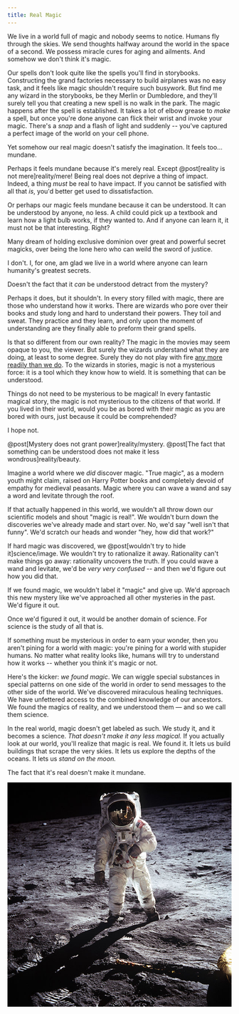 ```yaml
---
title: Real Magic
---
```

We live in a world full of magic and nobody seems to notice. Humans fly through the skies. We send thoughts halfway around the world in the space of a second. We possess miracle cures for aging and ailments. And somehow we don't think it's magic.

Our spells don't look quite like the spells you'll find in storybooks. Constructing the grand factories necessary to build airplanes was no easy task, and it feels like magic shouldn't require such busywork. But find me any wizard in the storybooks, be they Merlin or Dumbledore, and they'll surely tell you that creating a new spell is no walk in the park. The magic happens after the spell is established. It takes a lot of elbow grease to *make* a spell, but once you're done anyone can flick their wrist and invoke your magic. There's a *snap* and a flash of light and suddenly -- you've captured a perfect image of the world on your cell phone.

Yet somehow our real magic doesn't satisfy the imagination. It feels too… mundane.

Perhaps it feels mundane because it's merely real. Except @post[reality is not mere]reality/mere! Being real does not deprive a thing of impact. Indeed, a thing *must* be real to have impact. If you cannot be satisfied with all that *is*, you'd better get used to dissatisfaction.

Or perhaps our magic feels mundane because it can be understood. It can be understood by <span class="info" markdown="inline">anyone</span>, no less. A child could pick up a textbook and learn how a light bulb works, if they wanted to. And if anyone can learn it, it must not be that interesting. Right?

<aside class="info" markdown="block">
Many dream of holding exclusive dominion over great and powerful secret magicks, over being the lone hero who can weild the sword of justice.

I don't. I, for one, am glad we live in a world where anyone can learn humanity's greatest secrets.
</aside>

Doesn't the fact that it *can* be understood detract from the mystery?

Perhaps it does, but it shouldn't. In every story filled with magic, there are those who understand how it works. There are wizards who pore over their books and study long and hard to understand their powers. They toil and sweat. They practice and they learn, and only upon the moment of understanding are they finally able to preform their grand spells.

Is that so different from our own reality? The magic in the movies may seem opaque to you, the viewer. But surely the wizards understand what they are doing, at least to some degree. Surely they do not play with fire [any more readily than we do](http://en.wikipedia.org/wiki/Manhattan_Project). To the wizards in stories, magic is not a mysterious force: it is a tool which they know how to wield. It is something that can be understood.

Things do not need to be mysterious to be magical! In every fantastic magical story, the magic is not mysterious to the citizens of that world. If you lived in their world, would you be as bored with their magic as you are bored with ours, just because it could be comprehended?

I hope not.

@post[Mystery does not grant power]reality/mystery. @post[The fact that something can be understood does not make it less wondrous]reality/beauty.

Imagine a world where we *did* discover magic. "True magic", as a modern youth might claim, raised on Harry Potter books and completely devoid of empathy for medieval peasants. Magic where you can wave a wand and say a word and levitate through the roof.

If that actually happened in this world, we wouldn't all throw down our scientific models and shout "magic is real!". We wouldn't burn down the discoveries we've already made and start over. No, we'd say "well isn't that funny". We'd scratch our heads and wonder "hey, how did that work?"

If hard magic was discovered, we @post[wouldn't try to hide it]science/image. We wouldn't try to rationalize it away. Rationality can't make things go away: rationality uncovers the truth. If you could wave a wand and levitate, we'd be *very very confused* -- and then we'd figure out how you did that.

If we found magic, we wouldn't label it "magic" and give up. We'd approach this new mystery like we've approached all other mysteries in the past. We'd figure it out.

Once we'd figured it out, it would be another domain of science. For science is the study of all that is.

If something must be mysterious in order to earn your wonder, then you aren't pining for a world with magic: you're pining for a world with stupider humans. No matter what reality looks like, humans will try to understand how it works -- whether you think it's magic or not.

Here's the kicker: *we found magic*. We can wiggle special substances in special patterns on one side of the world in order to send messages to the other side of the world. We've discovered miraculous healing techniques. We have unfettered access to the combined knowledge of our ancestors. We found the magics of reality, and we understood them — and so we call them science.

In the real world, magic doesn't get labeled as such. We study it, and it becomes a science. *That doesn't make it any less magical.* If you actually look at our world, you'll realize that magic is real. We found it. It lets us build buildings that scrape the very skies. It lets us explore the depths of the oceans. It lets us *stand on the moon.*

The fact that it's real doesn't make it mundane.

![Moon walker](/images/moon.jpg)
